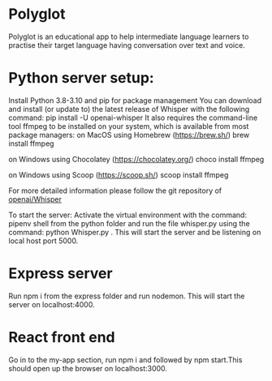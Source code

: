 # Polyglot

Polyglot is an educational app to help intermediate language learners to practise their target language having conversation over text and voice.

# Python server setup:

Install Python 3.8-3.10 and pip for package management
You can download and install (or update to) the latest release of Whisper with the following command: pip install -U openai-whisper
It also requires the command-line tool ffmpeg to be installed on your system, which is available from most package managers:
on MacOS using Homebrew (https://brew.sh/)
brew install ffmpeg

on Windows using Chocolatey (https://chocolatey.org/)
choco install ffmpeg

on Windows using Scoop (https://scoop.sh/)
scoop install ffmpeg

For more detailed information please follow the git repository of [openai/Whisper](https://github.com/openai/whisper)

To start the server:
Activate the virtual environment with the command: pipenv shell from the python folder and run the file whisper.py using the command: python Whisper.py . This will start the server and be listening on local host port 5000.

# Express server
Run npm i from the express folder and run nodemon. This will start the server on localhost:4000.

# React front end
Go in to the my-app section, run npm i and followed by npm start.This should open up the browser on localhost:3000.








